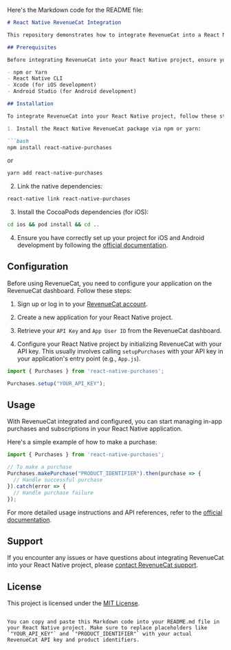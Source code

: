 Here's the Markdown code for the README file:

```markdown
# React Native RevenueCat Integration

This repository demonstrates how to integrate RevenueCat into a React Native application for managing in-app purchases and subscriptions.

## Prerequisites

Before integrating RevenueCat into your React Native project, ensure you have the following prerequisites installed:

- npm or Yarn
- React Native CLI
- Xcode (for iOS development)
- Android Studio (for Android development)

## Installation

To integrate RevenueCat into your React Native project, follow these steps:

1. Install the React Native RevenueCat package via npm or yarn:

```bash
npm install react-native-purchases
```

or

```bash
yarn add react-native-purchases
```

2. Link the native dependencies:

```bash
react-native link react-native-purchases
```

3. Install the CocoaPods dependencies (for iOS):

```bash
cd ios && pod install && cd ..
```

4. Ensure you have correctly set up your project for iOS and Android development by following the [official documentation](https://reactnative.dev/docs/environment-setup).

## Configuration

Before using RevenueCat, you need to configure your application on the RevenueCat dashboard. Follow these steps:

1. Sign up or log in to your [RevenueCat account](https://www.revenuecat.com/).

2. Create a new application for your React Native project.

3. Retrieve your `API Key` and `App User ID` from the RevenueCat dashboard.

4. Configure your React Native project by initializing RevenueCat with your API key. This usually involves calling `setupPurchases` with your API key in your application's entry point (e.g., `App.js`).

```javascript
import { Purchases } from 'react-native-purchases';

Purchases.setup("YOUR_API_KEY");
```

## Usage

With RevenueCat integrated and configured, you can start managing in-app purchases and subscriptions in your React Native application.

Here's a simple example of how to make a purchase:

```javascript
import { Purchases } from 'react-native-purchases';

// To make a purchase
Purchases.makePurchase("PRODUCT_IDENTIFIER").then(purchase => {
  // Handle successful purchase
}).catch(error => {
  // Handle purchase failure
});
```

For more detailed usage instructions and API references, refer to the [official documentation](https://docs.revenuecat.com/).

## Support

If you encounter any issues or have questions about integrating RevenueCat into your React Native project, please [contact RevenueCat support](https://www.revenuecat.com/contact).

## License

This project is licensed under the [MIT License](LICENSE).
```

You can copy and paste this Markdown code into your README.md file in your React Native project. Make sure to replace placeholders like `"YOUR_API_KEY"` and `"PRODUCT_IDENTIFIER"` with your actual RevenueCat API key and product identifiers.
